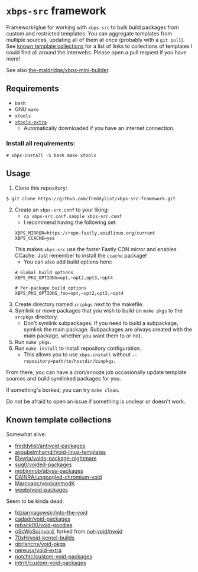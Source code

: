 # `xbps-src` framework

Framework/glue for working with `xbps-src` to bulk build packages from custom and restricted templates.
You can aggregate templates from multiple sources, updating all of them at once (probably with a `git pull`).
See [known template collections](#known-template-collections) for a list of links to collections of templates I could find all around the interwebs.
Please open a pull request if you have more!

See also [the-maldridge/xbps-mini-builder](https://github.com/the-maldridge/xbps-mini-builder).

## Requirements

- `bash`
- GNU `make`
- `xtools`
- [`xtools-extra`](https://github.com/freddylist/xtools-extra)
	- Automatically downloaded if you have an internet connection.

### Install all requirements:
```
# xbps-install -S bash make xtools
```

## Usage

1. Clone this repository:
```
$ git clone https://github.com/freddylist/xbps-src-framework.git
```
2. Create an `xbps-src.conf` to your liking:
	- `cp xbps-src.conf.sample xbps-src.conf`
	- I recommend having the following set:
	```
	XBPS_MIRROR=https://repo-fastly.voidlinux.org/current
	XBPS_CCACHE=yes
	```
	This makes `xbps-src` use the faster Fastly CDN mirror and enables CCache. Just remember to install the `ccache` package!
	- You can also add build options here:
	```
	# Global build options
	XBPS_PKG_OPTIONS=opt,~opt2,opt3,~opt4

	# Per-package build options
	XBPS_PKG_OPTIONS_foo=opt,~opt2,opt3,~opt4
	```
3. Create directory named `srcpkgs` next to the makefile.
3. Symlink or move packages that you wish to build on `make pkgs` to the `srcpkgs` directory.
	- Don't symlink subpackages. If you need to build a subpackage, symlink the main package. Subpackages are always created with the main package, whether you want them to or not.
4. Run `make pkgs`.
5. Run `make install` to install repository configuration.
	- This allows you to use `xbps-install` without `--repository=path/to/hostdir/binpkgs`.

From there, you can have a cron/snooze job occasionally update template sources and build symlinked packages for you.

If something's borked, you can try `make clean`.

Do not be afraid to open an issue if something is unclear or doesn't work.

## Known template collections

Somewhat alive:
- [freddylist/antivoid-packages](https://github.com/freddylist/antivoid-packages)
- [ayoubelmhamdi/void-linux-templates](https://github.com/ayoubelmhamdi/void-linux-templates)
- [Elvyria/voids-package-nightmare](https://github.com/Elvyria/voids-package-nightmare)
- [sug0/voided-packages](https://github.com/sug0/voided-packages)
- [mobinmob/abyss-packages](https://codeberg.org/mobinmob/abyss-packages)
- [DAINRA/ungoogled-chromium-void](https://github.com/DAINRA/ungoogled-chromium-void)
- [Marcoapc/voidxanmodK](https://notabug.org/Marcoapc/voidxanmodK)
- [weebi/void-packages](https://github.com/weebi/void-packages)

Seem to be kinda dead:
- [fdziarmagowski/into-the-void](https://github.com/fdziarmagowski/into-the-void)
- [cadadr/void-packages](https://codeberg.org/cadadr/void-packages)
- [reback00/void-goodies](https://notabug.org/reback00/void-goodies/src/master)
- [oSoWoSo/nvoid](https://github.com/oSoWoSo/nvoid), forked from [not-void/nvoid](https://github.com/not-void/nvoid)
- [70xH/void-kernel-builds](https://github.com/70xH/void-kernel-builds)
- [gbrlsnchs/void-pkgs](https://github.com/gbrlsnchs/void-pkgs)
- [nereusx/void-extra](https://github.com/nereusx/void-extra)
- [notchtc/custom-void-packages](https://github.com/notchtc/custom-void-packages)
- [intrnl/custom-void-packages](https://codeberg.org/intrnl/custom-void-packages)
